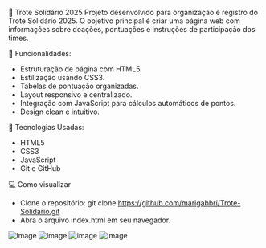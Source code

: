 🧡 Trote Solidário 2025
Projeto desenvolvido para organização e registro do Trote Solidário 2025.
O objetivo principal é criar uma página web com informações sobre doações, pontuações e instruções de participação dos times.

📄 Funcionalidades:

- Estruturação de página com HTML5.
- Estilização usando CSS3.
- Tabelas de pontuação organizadas.
- Layout responsivo e centralizado.
- Integração com JavaScript para cálculos automáticos de pontos.
- Design clean e intuitivo.

🚀 Tecnologias Usadas:

- HTML5
- CSS3
- JavaScript
- Git e GitHub

💻 Como visualizar
- Clone o repositório: git clone https://github.com/marigabbri/Trote-Solidario.git
- Abra o arquivo index.html em seu navegador.

![image](https://github.com/user-attachments/assets/7a1f7c7c-aa9a-4cfa-9ce0-9fa16a3d82bd)
![image](https://github.com/user-attachments/assets/eb5c5e23-8d16-4e64-a464-6d1f1040f7e0)
![image](https://github.com/user-attachments/assets/ee4ab7e4-15f9-49ee-8424-e28b8708a0f3)
![image](https://github.com/user-attachments/assets/4515fe14-805d-4c88-9dbd-13a61644c23f)
